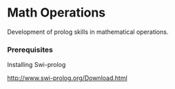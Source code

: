 # Math Operations

Development of prolog skills in mathematical operations.

### Prerequisites

Installing Swi-prolog

http://www.swi-prolog.org/Download.html
